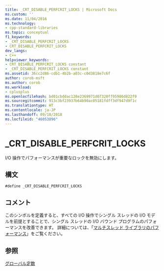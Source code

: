 ```yaml
---
title: _CRT_DISABLE_PERFCRIT_LOCKS | Microsoft Docs
ms.custom: ''
ms.date: 11/04/2016
ms.technology:
- cpp-standard-libraries
ms.topic: conceptual
f1_keywords:
- _CRT_DISABLE_PERFCRIT_LOCKS
- CRT_DISABLE_PERFCRIT_LOCKS
dev_langs:
- C++
helpviewer_keywords:
- CRT_DISABLE_PERFCRIT_LOCKS constant
- _CRT_DISABLE_PERFCRIT_LOCKS constant
ms.assetid: 36cc2d86-cdb1-4b2b-a03c-c0d3818e7c6f
author: corob-msft
ms.author: corob
ms.workload:
- cplusplus
ms.openlocfilehash: bd01cbddac128e2369971d07320ff95986d822f9
ms.sourcegitcommit: 913c3bf23937b64b90ac05181fdff3df947d9f1c
ms.translationtype: HT
ms.contentlocale: ja-JP
ms.lasthandoff: 09/18/2018
ms.locfileid: "46053896"
---
```

# <a name="crtdisableperfcritlocks"></a>_CRT_DISABLE_PERFCRIT_LOCKS

I/O 操作でパフォーマンスが重要なロックを無効にします。

## <a name="syntax"></a>構文

```
#define _CRT_DISABLE_PERFCRIT_LOCKS
```

## <a name="remarks"></a>コメント

このシンボルを定義すると、すべての I/O 操作でシングル スレッドの I/O モデルを前提とすることで、シングル スレッドの I/O バウンド プログラムのパフォーマンスを改善できます。 詳細については、「[マルチスレッド ライブラリのパフォーマンス](../c-runtime-library/multithreaded-libraries-performance.md)」をご覧ください。

## <a name="see-also"></a>参照

[グローバル定数](../c-runtime-library/global-constants.md)